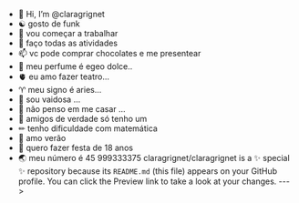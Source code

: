 - 👋 Hi, I’m @claragrignet
- ☯️ gosto de funk
- 🌱 vou começar a trabalhar 
- 💞️ faço todas as atividades 
- 📫 vc pode comprar chocolates e me presentear 
- 💟 meu perfume é egeo dolce..
- 🫀 eu amo fazer teatro...
- ♈ meu signo é aries...
- 👡 sou vaidosa ...
- 💍 não penso em me casar ...
- 📍 amigos de verdade só tenho um
- ✏ tenho dificuldade com matemática
- 👙 amo verão
- 🎊 quero fazer festa de 18 anos
- 🌏 meu número é 45 999333375 
claragrignet/claragrignet is a ✨ special ✨ repository because its `README.md` (this file) appears on your GitHub profile.
You can click the Preview link to take a look at your changes.
--->
